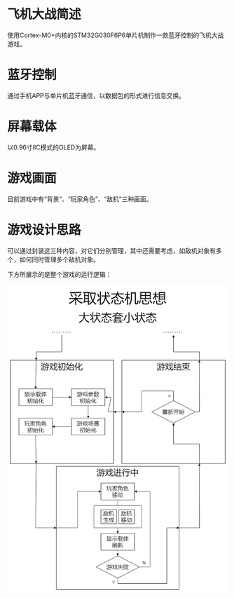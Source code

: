 # 飞机大战简述 #

使用Cortex-M0+内核的STM32G030F6P6单片机制作一款蓝牙控制的飞机大战游戏。

# 蓝牙控制 #

通过手机APP与单片机蓝牙通信，以数据包的形式进行信息交换。

# 屏幕载体 #

以0.96寸IIC模式的OLED为屏幕。

# 游戏画面 #

目前游戏中有“背景”、“玩家角色”、“敌机”三种画面。

# 游戏设计思路 #

可以通过封装这三种内容，对它们分别管理，其中还需要考虑，如敌机对象有多个，如何同时管理多个敌机对象。

下方所展示的是整个游戏的运行逻辑：

![飞机大战运行逻辑](./drawio/AircraftWar.drawio.png)
